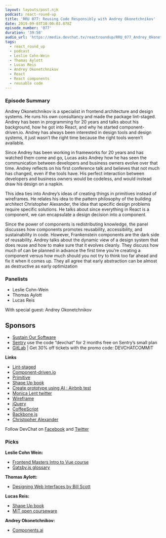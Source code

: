 ```yaml
---
layout: layouts/post.njk
podcast: react-round-up
title: 'RRU 077: Reusing Code Responsibly with Andrey Okonetchnikov'
date: 2019-09-03T10:00:03.078Z
episode_number: '077'
duration: '39:58'
audio_url: 'https://media.devchat.tv/reactroundup/RRU_077_Andrey_Okonetchnikov.mp3'
tags:
  - react_round_up
  - podcast
  - Leslie Cohn-Wein
  - Thomas Aylott
  - Lucas Reis
  - Andrey Okonetchnikov
  - React
  - React components
  - reusable code
---
```


### **Episode Summary**

Andrey Okonetchnikov is a specialist in frontend architecture and design systems. He runs his own consultancy and made the package lint-staged. Andrey has been in programming for 20 years and talks about his background, how he got into React, and why he started component-driven.io. Andrey has always been interested in design tools and design systems, it just wasn’t the right time because the right tools weren’t available. 

Since Andrey has been working in frameworks for 20 years and has watched them come and go, Lucas asks Andrey how he has seen the communication between developers and business owners evolve over that time. Andrey reflects on his first conference talk and believes that not much has changed, even if the tools have. His perfect interaction between developers and business owners would be codeless, and would instead draw his design on a napkin. 

This idea ties into Andrey’s ideas of creating things in primitives instead of wireframes. He relates his idea to the pattern philosophy of the building architect Christopher Alexander, the idea that specific design problems require specific solutions. He talks about since everything in React is a component, we can encapsulate a design decision into a component. 

Since the power of components is redistributing knowledge, the panel discusses how components promotes reusability, accessibility, and sustainability in code. However, Frankenstein components are the dark side of reusability. Andrey talks about the dynamic view of a design system that does reuse and how to make sure that it evolves cleanly. They discuss how much of can be planned in advance the first time you’re creating a component versus how much should you not try to think too far ahead and fix it when it comes up. They all agree that early abstraction can be almost as destructive as early optimization


### **Panelists**



*   Leslie Cohn-Wein
*   Thomas Aylott
*   Lucas Reis

With special guest: Andrey Okonetchnikov


## **Sponsors**



*   [Sustain Our Software](https://devchat.tv/sustain-our-software/)
*   [Sentry](http://sentry.io/) use the code “devchat” for 2 months free on Sentry’s small plan
*   [GitLab](https://devchat.tv/gitlabcommit) | Get 30% off tickets with the promo code: DEVCHATCOMMIT

**Links**



*   [Lint-staged](https://github.com/okonet/lint-staged) 
*   [Component-driven.io ](https://component-driven.io)
*   [Primitive](https://medium.com/styled-components/announcing-primitives-support-for-truly-universal-component-systems-5772c7d14bc7)
*   [Shape Up book](https://basecamp.com/shapeup)
*   [Create prototype using AI : Airbnb test](https://www.youtube.com/watch?v=3MPc3PZ6dc4)
*   [Monica Lent twitter](https://twitter.com/monicalent)
*   [Wireframe](https://www.npmjs.com/package/react-wireframe) 
*   [jQuery](https://jquery.com/)
*   [CoffeeScript](https://coffeescript.org/) 
*   [Backbone.js](https://backbonejs.org/)
*   [Christopher Alexander](http://www.patternlanguage.com/ca/ca.html)

Follow DevChat on [Facebook](https://www.facebook.com/DevChattv/?__tn__=%2Cd%2CP-R&eid=ARDBDrBnK71PDmx_8gE_IeIEo5SnM7cyzylVBjAwfaOo1ck_6q3GXuRBfaUQZaWVvFGyEVjrhDwnS_tV) and [Twitter](https://twitter.com/devchattv?lang=en)


### **Picks**

**Leslie Cohn Wein:**



*   [Frontend Masters Intro to Vue course](https://frontendmasters.com/courses/vue/)
*   [Gatsby.js glossary](https://www.gatsbyjs.org/docs/glossary/)

**Thomas Aylott:**



*   [Designing Web Interfaces by Bill Scott](http://shop.oreilly.com/product/9780596516253.do)

**Lucas Reis:**



*   [Shape Up book](https://basecamp.com/shapeup)
*   [MIT open courseware](https://ocw.mit.edu/courses/electrical-engineering-and-computer-science/6-041-probabilistic-systems-analysis-and-applied-probability-fall-2010/video-lectures/)

**Andrey Okonetchnikov:**



*   [Components.ai](https://components.ai/)

<!-- Docs to Markdown version 1.0β17 -->
